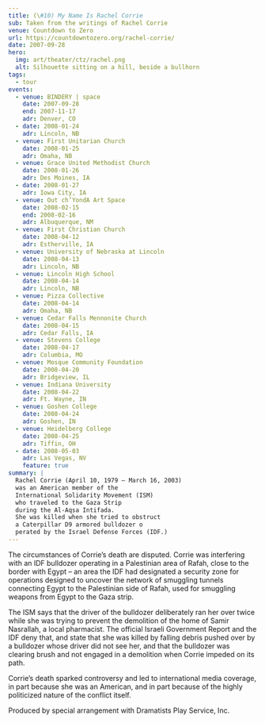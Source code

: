 ```yaml
---
title: (\#10) My Name Is Rachel Corrie
sub: Taken from the writings of Rachel Corrie
venue: Countdown to Zero
url: https://countdowntozero.org/rachel-corrie/
date: 2007-09-28
hero:
  img: art/theater/ctz/rachel.png
  alt: Silhouette sitting on a hill, beside a bullhorn
tags:
  - tour
events:
  - venue: BINDERY | space
    date: 2007-09-28
    end: 2007-11-17
    adr: Denver, CO
  - date: 2008-01-24
    adr: Lincoln, NB
  - venue: First Unitarian Church
    date: 2008-01-25
    adr: Omaha, NB
  - venue: Grace United Methodist Church
    date: 2008-01-26
    adr: Des Moines, IA
  - date: 2008-01-27
    adr: Iowa City, IA
  - venue: Out ch’YondA Art Space
    date: 2008-02-15
    end: 2008-02-16
    adr: Albuquerque, NM
  - venue: First Christian Church
    date: 2008-04-12
    adr: Estherville, IA
  - venue: University of Nebraska at Lincoln
    date: 2008-04-13
    adr: Lincoln, NB
  - venue: Lincoln High School
    date: 2008-04-14
    adr: Lincoln, NB
  - venue: Pizza Collective
    date: 2008-04-14
    adr: Omaha, NB
  - venue: Cedar Falls Mennonite Church
    date: 2008-04-15
    adr: Cedar Falls, IA
  - venue: Stevens College
    date: 2008-04-17
    adr: Columbia, MO
  - venue: Mosque Community Foundation
    date: 2008-04-20
    adr: Bridgeview, IL
  - venue: Indiana University
    date: 2008-04-22
    adr: Ft. Wayne, IN
  - venue: Goshen College
    date: 2008-04-24
    adr: Goshen, IN
  - venue: Heidelberg College
    date: 2008-04-25
    adr: Tiffin, OH
  - date: 2008-05-03
    adr: Las Vegas, NV
    feature: true
summary: |
  Rachel Corrie (April 10, 1979 – March 16, 2003)
  was an American member of the
  International Solidarity Movement (ISM)
  who traveled to the Gaza Strip
  during the Al-Aqsa Intifada.
  She was killed when she tried to obstruct
  a Caterpillar D9 armored bulldozer o
  perated by the Israel Defense Forces (IDF.)
---
```


The circumstances of Corrie’s death are disputed.
Corrie was interfering with an IDF bulldozer
operating in a Palestinian area of Rafah,
close to the border with Egypt –
an area the IDF had designated a security zone
for operations designed to uncover
the network of smuggling tunnels
connecting Egypt to the Palestinian side of Rafah,
used for smuggling weapons from Egypt to the Gaza strip.

The ISM says that the driver of the bulldozer
deliberately ran her over twice
while she was trying to prevent
the demolition of the home of Samir Nasrallah,
a local pharmacist.
The official Israeli Government Report and the IDF deny that,
and state that she was killed by falling debris
pushed over by a bulldozer whose driver did not see her,
and that the bulldozer was clearing brush
and not engaged in a demolition when Corrie impeded on its path.

Corrie’s death sparked controversy
and led to international media coverage,
in part because she was an American,
and in part because of the highly politicized nature
of the conflict itself.

Produced by special arrangement with Dramatists Play Service, Inc.

